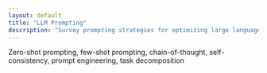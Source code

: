 ```yaml
---
layout: default
title: "LLM Prompting"
description: "Survey prompting strategies for optimizing large language model performance."
---
```


<link rel="stylesheet" href="{{ '/assets/css/section-academic.css' | relative_url }}">

Zero-shot prompting, few-shot prompting, chain-of-thought, self-consistency, prompt engineering, task decomposition

<script>
  // Navigation variables - no previous for index
  window.prevSection = "/content/handbooks/foundation-models/section14/";
  window.nextSection = "/content/handbooks/foundation-models/section16/";
</script>

<script src="{{ '/assets/js/section-academic.js' | relative_url }}"></script>

